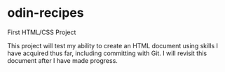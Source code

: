 # odin-recipes
First HTML/CSS Project

This project will test my ability to create an HTML document
using skills I have acquired thus far, including committing with Git. I will revisit this document after I have made progress.